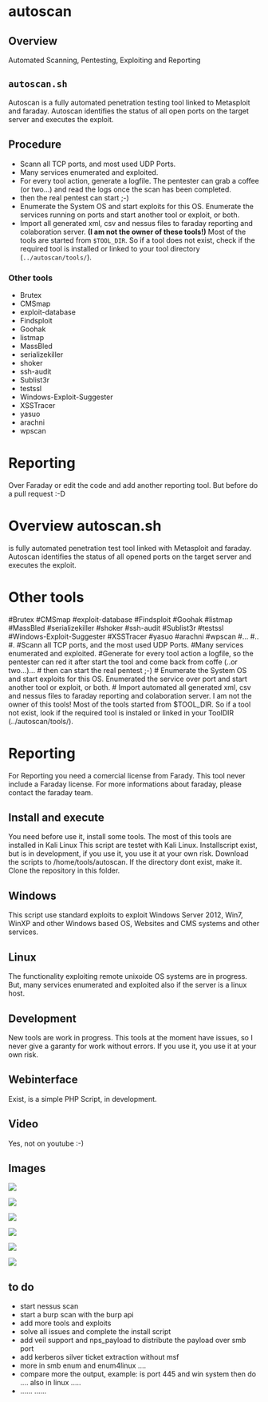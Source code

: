 # autoscan  

## Overview

Automated Scanning, Pentesting, Exploiting and Reporting

## `autoscan.sh` 
Autoscan is a fully automated penetration testing tool linked to Metasploit and faraday.
Autoscan identifies the status of all open ports on the target server and executes the exploit.

## Procedure
* Scann all TCP ports, and most used UDP Ports.
* Many services enumerated and exploited.
* For every tool action, generate a logfile. The pentester can grab a coffee (or two...) and read the logs once the scan has been completed.
* then the real pentest can start ;-) 
* Enumerate the System OS and start exploits for this OS. Enumerate the services running on ports and start another tool or exploit, or both.
* Import all generated xml, csv and nessus files to faraday reporting and colaboration server. **(I am not the owner of these tools!)** Most of the tools are started from `$TOOL_DIR`. So if a tool does not exist, check if the required tool is installed or linked to your tool directory (`../autoscan/tools/`).

### Other tools
* Brutex
* CMSmap
* exploit-database
* Findsploit
* Goohak
* listmap
* MassBled
* serializekiller
* shoker
* ssh-audit
* Sublist3r
* testssl
* Windows-Exploit-Suggester
* XSSTracer
* yasuo
* arachni
* wpscan

# Reporting
Over Faraday or edit the code and add another reporting tool. But before do a pull request :-D

# Overview autoscan.sh 
is fully automated penetration test tool linked with Metasploit and faraday.
Autoscan identifies the status of all opened ports on the target server and executes the exploit.

# Other tools
#Brutex
#CMSmap
#exploit-database
#Findsploit
#Goohak
#listmap
#MassBled
#serializekiller
#shoker
#ssh-audit
#Sublist3r
#testssl
#Windows-Exploit-Suggester
#XSSTracer
#yasuo
#arachni
#wpscan
#...
#..
#.
#Scann all TCP ports, and the most used UDP Ports.
#Many services enumerated and exploited.
#Generate for every tool action a logfile, so the pentester can red it after start the tool and come back from coffe (..or two...)... # then can start the real pentest ;-) # Enumerate the System OS and start exploits for this OS. Enumerated the service over port and start another tool or exploit, or both. # Import automated all generated xml, csv and nessus files to faraday reporting and colaboration server. I am not the owner of this tools! Most of the tools started from $TOOL_DIR. So if a tool not exist, look if the required tool is instaled or linked in your ToolDIR (../autoscan/tools/).

# Reporting
For Reporting you need a comercial license from Farady. This tool never include a Faraday license.
For more informations about faraday, please contact the faraday team.

## Install and execute
You need before use it, install some tools. The most of this tools are installed in Kali Linux
This script are testet with Kali Linux. 
Installscript exist, but is in development, if you use it, you use it at your own risk.
Download the scripts to /home/tools/autoscan. If the directory dont exist, make it.
Clone the repository in this folder.

## Windows
This script use standard exploits to exploit Windows Server 2012, Win7, WinXP and other Windows based OS, Websites and CMS systems and other services.

## Linux
The functionality exploiting remote unixoide OS systems are in progress.
But, many services enumerated and exploited also if the server is a linux host.

## Development
New tools are work in progress.
This tools at the moment have issues, so I never give a garanty for work without errors.
If you use it, you use it at your own risk.

## Webinterface
Exist, is a simple PHP Script, in development.

## Video
Yes, not on youtube :-)

## Images

![](Used_Tools_structure.png)

![](autoscan1.png)

![](autoscan2.png)

![](autoscan3.png)

![](autoscan4.png)

![](autoscan5.png)
 
## to do
* start nessus scan
* start a burp scan with the burp api
* add more tools and exploits
* solve all issues and complete the install script
* add veil support and nps_payload to distribute the payload over smb port
* add kerberos silver ticket extraction without msf
* more in smb enum and enum4linux ....
* compare more the output, example: is port 445 and win system then do .... also in linux .....
* ...... ......


